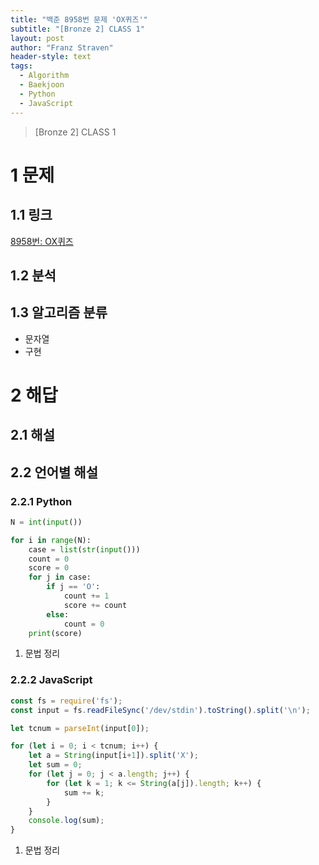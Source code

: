 ```yaml
---
title: "백준 8958번 문제 'OX퀴즈'"
subtitle: "[Bronze 2] CLASS 1"
layout: post
author: "Franz Straven"
header-style: text
tags:
  - Algorithm
  - Baekjoon
  - Python
  - JavaScript
---
```


> [Bronze 2] CLASS 1
> 

# 1 문제

## 1.1 링크

[8958번: OX퀴즈](https://www.acmicpc.net/problem/8958)

## 1.2 분석

## 1.3 알고리즘 분류

- 문자열
- 구현

# 2 해답

## 2.1 해설

## 2.2 언어별 해설

### 2.2.1 Python

```python
N = int(input())

for i in range(N):
    case = list(str(input()))
    count = 0
    score = 0
    for j in case:
        if j == 'O':
            count += 1
            score += count
        else:
            count = 0
    print(score)
```

1. 문법 정리

### 2.2.2 JavaScript

```jsx
const fs = require('fs');
const input = fs.readFileSync('/dev/stdin').toString().split('\n');

let tcnum = parseInt(input[0]);

for (let i = 0; i < tcnum; i++) {
	let a = String(input[i+1]).split('X');
	let sum = 0;
	for (let j = 0; j < a.length; j++) {
		for (let k = 1; k <= String(a[j]).length; k++) {
			sum += k;
		}
	}
	console.log(sum);
}
```

1. 문법 정리